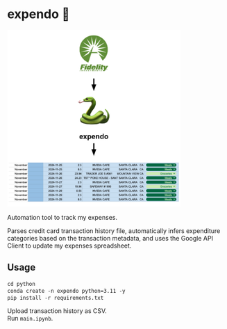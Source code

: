 # expendo 💸

<img src="images/dumb_diagram.png" alt="drawing" width="400"/>

Automation tool to track my expenses.  

Parses credit card transaction history file, automatically infers expenditure categories based on the transaction metadata, and uses the Google API Client to update my expenses spreadsheet. 

## Usage

```shell
cd python
conda create -n expendo python=3.11 -y
pip install -r requirements.txt
```

Upload transaction history as CSV.  
Run `main.ipynb`.
